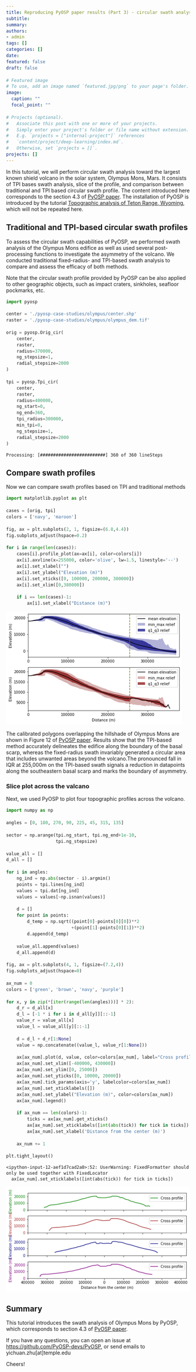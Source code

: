 ```yaml
---
title: Reproducing PyOSP paper results (Part 3) - circular swath analysis of Olympus Mons, Mars
subtitle: 
summary: 
authors:
- admin
tags: []
categories: []
date: 
featured: false
draft: false

# Featured image
# To use, add an image named `featured.jpg/png` to your page's folder. 
image:
  caption: ""
  focal_point: ""

# Projects (optional).
#   Associate this post with one or more of your projects.
#   Simply enter your project's folder or file name without extension.
#   E.g. `projects = ["internal-project"]` references 
#   `content/project/deep-learning/index.md`.
#   Otherwise, set `projects = []`.
projects: []
---
```

In this tutorial, we will perform circular swath analysis toward the largest known shield volcano in the solar system, Olympus Mons, Mars. It consists of TPI bases swath analysis, slice of the profile, and comparison between traditional and TPI based circular swath profile. The content introduced here corresponds to the section 4.3 of [PyOSP paper](https://www.sciencedirect.com/science/article/abs/pii/S0169555X21001860). The installation of PyOSP is introduced by the tutorial [Topographic analysis of Teton Range, Wyoming](/post/pyosp_case_teton/), which will not be repeated here.

## Traditional and TPI-based circular swath profiles

To assess the circular swath capabilities of PyOSP, we performed swath analysis of the Olympus Mons edifice as well as used several post-processing functions to investigate the asymmetry of the volcano. We conducted traditional fixed-radius- and TPI-based swath analysis to compare and assess the efficacy of both methods.

Note that the circular swath profile provided by PyOSP can be also applied to other geographic objects, such as impact craters, sinkholes, seafloor pockmarks, etc.


```python
import pyosp

center = './pyosp-case-studies/olympus/center.shp'
raster = './pyosp-case-studies/olympus/olympus_dem.tif'

orig = pyosp.Orig_cir(
    center,
    raster,
    radius=370000,
    ng_stepsize=1,
    radial_stepsize=2000
)

tpi = pyosp.Tpi_cir(
    center,
    raster,
    radius=400000,
    ng_start=0,
    ng_end=360,
    tpi_radius=300000,
    min_tpi=0,
    ng_stepsize=1,
    radial_stepsize=2000
)
```

    Processing: [#########################] 360 of 360 lineSteps

## Compare swath profiles

Now we can compare swath profiles based on TPI and traditional methods


```python
import matplotlib.pyplot as plt

cases = [orig, tpi]
colors = ['navy', 'maroon']

fig, ax = plt.subplots(2, 1, figsize=(6.8,4.4))
fig.subplots_adjust(hspace=0.2)

for i in range(len(cases)):
    cases[i].profile_plot(ax=ax[i], color=colors[i])
    ax[i].axvline(x=255000, color='olive', lw=1.5, linestyle='--')
    ax[i].set_xlabel("")
    ax[i].set_ylabel("Elevation (m)")
    ax[i].set_xticks([0, 100000, 200000, 300000])
    ax[i].set_xlim([0,380000])

    if i == len(cases)-1:
        ax[i].set_xlabel("Distance (m)")
```


    
![png](./index_4_0.png)
    


The calibrated polygons overlapping the hillshade of Olympus Mons are shown in Figure 12 of [PyOSP paper](https://www.sciencedirect.com/science/article/abs/pii/S0169555X21001860). Results show that the TPI-based method accurately delineates the edifice along the boundary of the basal scarp, whereas the fixed-radius swath invariably generated a circular area that includes unwanted areas beyond the volcano.The pronounced fall in IQR at 255,000m on the TPI-based swath signals a reduction in datapoints along the southeastern basal scarp and marks the boundary of asymmetry.

### Slice plot across the valcano

Next, we used PyOSP to plot four topographic profiles across the volcano.


```python
import numpy as np

angles = [0, 180, 270, 90, 225, 45, 315, 135]

sector = np.arange(tpi.ng_start, tpi.ng_end+1e-10,
                   tpi.ng_stepsize)

value_all = []
d_all = []

for i in angles:
    ng_ind = np.abs(sector - i).argmin()
    points = tpi.lines[ng_ind]
    values = tpi.dat[ng_ind]
    values = values[~np.isnan(values)]

    d = []
    for point in points:
        d_temp = np.sqrt((point[0]-points[0][0])**2
                         +(point[1]-points[0][1])**2)
        d.append(d_temp)

    value_all.append(values)
    d_all.append(d)

fig, ax = plt.subplots(4, 1, figsize=(7.2,4))
fig.subplots_adjust(hspace=0)

ax_num = 0
colors = ['green', 'brown', 'navy', 'purple']

for x, y in zip(*[iter(range(len(angles)))] * 2):
    d_r = d_all[x]
    d_l = [-1 * i for i in d_all[y]][::-1]
    value_r = value_all[x]
    value_l = value_all[y][::-1]

    d = d_l + d_r[1:None]
    value = np.concatenate((value_l, value_r[1:None]))
    
    ax[ax_num].plot(d, value, color=colors[ax_num], label="Cross profile")
    ax[ax_num].set_xlim([-400000, 430000])
    ax[ax_num].set_ylim([0, 25000])
    ax[ax_num].set_yticks([0, 10000, 20000])
    ax[ax_num].tick_params(axis='y', labelcolor=colors[ax_num])
    ax[ax_num].set_xticklabels([])
    ax[ax_num].set_ylabel("Elevation (m)", color=colors[ax_num])
    ax[ax_num].legend()

    if ax_num == len(colors)-1:
        ticks = ax[ax_num].get_xticks()
        ax[ax_num].set_xticklabels([int(abs(tick)) for tick in ticks])
        ax[ax_num].set_xlabel('Distance from the center (m)')

    ax_num += 1

plt.tight_layout()  
```

    <ipython-input-12-aef1d7cad2a0>:52: UserWarning: FixedFormatter should only be used together with FixedLocator
      ax[ax_num].set_xticklabels([int(abs(tick)) for tick in ticks])
    


    
![png](./index_6_1.png)
    


## Summary

This tutorial introduces the swath analysis of Olympus Mons by PyOSP, which corresponds to section 4.3 of [PyOSP paper](https://www.sciencedirect.com/science/article/abs/pii/S0169555X21001860). 

If you have any questions, you can open an issue at https://github.com/PyOSP-devs/PyOSP, or send emails to yichuan.zhu[at]temple.edu

Cheers!
